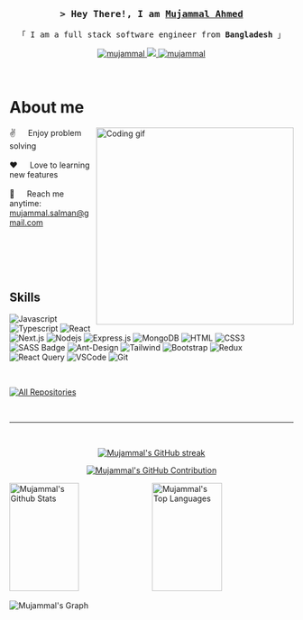 <!--
<h2 align="center">
  Welcome to Al Siam World!
  <img src="https://media.giphy.com/media/hvRJCLFzcasrR4ia7z/giphy.gif" width="28">
</h2>
-->

<!--
<p align="center">
  <a href="https://github.com/mujammal"><img src="https://readme-typing-svg.herokuapp.com/?lines=Self%20Taught%20Programmer;Front%20End%20Developer;1.5%2B%20years%20of%20coding%20experience;Always%20learning%20new%20things&center=true&width=380&height=45"></a>
</p>

 -->




<!-- Intro  -->
<h3 align="center">
        <samp>&gt; Hey There!, I am
                <b><a target="_blank" href="https://www.linkedin.com/in/mujammal-ahmed/">Mujammal Ahmed</a></b>
        </samp>
</h3>


<p align="center"> 
  <samp>
    「 I am a full stack software engineer from <b>Bangladesh</b> 」
    <br>
  </samp>
</p>

<p align="center">
  <!--
 <a href="https://mujammal.com" target="blank">
  <img src="https://img.shields.io/badge/Website-DC143C?style=for-the-badge&logo=medium&logoColor=white" alt="mujammal" />
 </a>-->
 <a href="https://www.linkedin.com/in/mujammal-ahmed/" target="_blank">
  <img src="https://img.shields.io/badge/LinkedIn-0077B5?style=for-the-badge&logo=linkedin&logoColor=white" alt="mujammal"/>
 </a>
 <!-- <a href="https://dev.to/mujammal" target="_blank">
  <img src="https://img.shields.io/badge/dev.to-0A0A0A?style=for-the-badge&logo=dev.to&logoColor=white" alt="mujammal" />
 </a> -->
 <a href="https://twitter.com/ahmed_mujammal" target="_blank">
  <img src="https://img.shields.io/badge/Twitter-1DA1F2?style=for-the-badge&logo=twitter&logoColor=white" />
 </a>
 <a href="https://www.facebook.com/mujammal.ahmed.5" target="_blank">
  <img src="https://img.shields.io/badge/Facebook-20BEFF?&style=for-the-badge&logo=facebook&logoColor=white" alt="mujammal"  />
  </a> 
</p>
<br />

<!-- About Section -->
 # About me
 
<p>
 <img align="right" width="350" src="https://user-images.githubusercontent.com/74038190/212750672-2f3f2b50-c84f-4ed8-a60a-849ae69ff9df.gif" alt="Coding gif" />
  
 ✌️ &emsp; Enjoy problem solving <br/><br/>
 ❤️ &emsp; Love to learning new features<br/><br/>
 📧 &emsp; Reach me anytime: mujammal.salman@gmail.com<br/><br/>

</p>

<br/>
<br/>
<br/>

## Skills

![Javascript](https://img.shields.io/badge/Javascript-F0DB4F?style=for-the-badge&labelColor=black&logo=javascript&logoColor=F0DB4F)
![Typescript](https://img.shields.io/badge/Typescript-007acc?style=for-the-badge&labelColor=black&logo=typescript&logoColor=007acc)
![React](https://img.shields.io/badge/-React-61DBFB?style=for-the-badge&labelColor=black&logo=react&logoColor=61DBFB)
![Next.js](https://img.shields.io/badge/next.js-000000?style=for-the-badge&logo=nextdotjs&logoColor=white)
![Nodejs](https://img.shields.io/badge/Nodejs-3C873A?style=for-the-badge&labelColor=black&logo=node.js&logoColor=3C873A)
![Express.js](https://img.shields.io/badge/Express.js-000000?style=for-the-badge&logo=express&logoColor=white)
![MongoDB](https://img.shields.io/badge/MongoDB-4EA94B?style=for-the-badge&logo=mongodb&logoColor=white)
![HTML](https://img.shields.io/badge/HTML5-E34F26?style=for-the-badge&logo=html5&logoColor=white)
![CSS3](https://img.shields.io/badge/CSS3-1572B6?style=for-the-badge&logo=css3&logoColor=white)
![SASS Badge](https://img.shields.io/badge/Sass-CC6699?style=for-the-badge&logo=sass&logoColor=white)
![Ant-Design](https://img.shields.io/badge/AntDesign-0170FE?style=for-the-badge&logo=antdesign&logoColor=white)
![Tailwind](https://img.shields.io/badge/Tailwind_CSS-092749?style=for-the-badge&logo=tailwindcss&logoColor=06B6D4&labelColor=000000)
![Bootstrap](https://img.shields.io/badge/Bootstrap-563D7C?style=for-the-badge&logo=bootstrap&logoColor=white)
![Redux](https://img.shields.io/badge/Redux-593D88?style=for-the-badge&logo=redux&logoColor=white)
![React Query](https://img.shields.io/badge/-React_Query-FF4154?style=for-the-badge&logo=react%20query&logoColor=white)
![VSCode](https://img.shields.io/badge/Visual_Studio-0078d7?style=for-the-badge&logo=visual%20studio&logoColor=white)
![Git](https://img.shields.io/badge/Git-F05032?style=for-the-badge&logo=git&logoColor=white)

<br/>

<p align="left">
  <a href="https://github.com/dkn1ght23?tab=repositories" target="_blank"><img alt="All Repositories" title="All Repositories" src="https://img.shields.io/badge/-All%20Repos-2962FF?style=for-the-badge&logo=koding&logoColor=white"/></a>
</p>

<br/>
<hr/>
<br/>

<p align="center">
  <a href="https://github.com/dkn1ght23">
    <img src="https://github-readme-streak-stats.herokuapp.com/?user=dkn1ght23&theme=radical&border=7F3FBF&background=0D1117" alt="Mujammal's GitHub streak"/>
  </a>
</p>

<p align="center">
  <a href="https://github.com/dkn1ght23">
    <img src="https://github-profile-summary-cards.vercel.app/api/cards/profile-details?username=dkn1ght23&theme=radical" alt="Mujammal's GitHub Contribution"/>
  </a>
</p>

<a> 
    <a href="https://github.com/dkn1ght23"><img alt="Mujammal's Github Stats" src="https://denvercoder1-github-readme-stats.vercel.app/api?username=dkn1ght23&show_icons=true&count_private=true&theme=react&border_color=7F3FBF&bg_color=0D1117&title_color=F85D7F&icon_color=F8D866" height="192px" width="49.5%"/></a>
  <a href="https://github.com/dkn1ght23"><img alt="Mujammal's Top Languages" src="https://denvercoder1-github-readme-stats.vercel.app/api/top-langs/?username=dkn1ght23&langs_count=8&layout=compact&theme=react&border_color=7F3FBF&bg_color=0D1117&title_color=F85D7F&icon_color=F8D866" height="192px" width="49.5%"/></a>
  <br/>
</a>


![Mujammal's Graph](https://github-readme-activity-graph.vercel.app/graph?username=dkn1ght23&custom_title=Mujammal%27s%20GitHub%20Activity%20Graph&bg_color=0D1117&color=7F3FBF&line=7F3FBF&point=7F3FBF&area_color=FFFFFF&title_color=FFFFFF&area=true)
